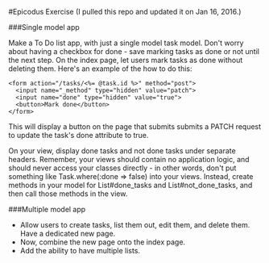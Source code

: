 #Epicodus Exercise 
(I pulled this repo and updated it on Jan  16, 2016.)

###Single model app

Make a To Do list app, with just a single model task model. Don't worry about having a checkbox for done - save marking tasks as done or not until the next step.
On the index page, let users mark tasks as done without deleting them. Here's an example of the how to do this:

    <form action="/tasks/<%= @task.id %>" method="post">
      <input name="_method" type="hidden" value="patch">
      <input name="done" type="hidden" value="true">
      <button>Mark done</button>
    </form>
    
This will display a button on the page that submits submits a PATCH request to update the task's done attribute to true.

On your view, display done tasks and not done tasks under separate headers. Remember, your views should contain no application logic, and should never access your classes directly - in other words, don't put something like Task.where(:done => false) into your views. Instead, create methods in your model for List#done_tasks and List#not_done_tasks, and then call those methods in the view.

###Multiple model app

* Allow users to create tasks, list them out, edit them, and delete them. Have a dedicated new page.
* Now, combine the new page onto the index page.
* Add the ability to have multiple lists.
